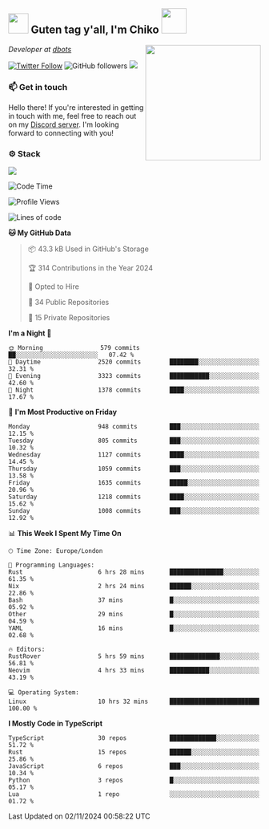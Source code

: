 <h2><img src="https://cdn.discordapp.com/emojis/1100181376730402906.gif?quality=lossless" width="40"> Guten tag y'all, I'm Chiko <img src="https://a.ppy.sh/15907233" width="50"></h2>
<a href="https://cataas.com"><img align='right' src="https://cataas.com/cat" width="230"></a>
<p><em>Developer at <a href="https://github.com/dbotsfun">dbots</a></em></p>

[![Twitter Follow](https://img.shields.io/twitter/follow/chikoxq?label=Follow)](https://twitter.com/intent/follow?screen_name=chikoxq)
![GitHub followers](https://img.shields.io/github/followers/chikof?label=Follow&style=social)
![](https://komarev.com/ghpvc/?username=chikof&color=blue)

### 📫 Get in touch
Hello there! If you're interested in getting in touch with me, feel free to reach out on my [Discord server](https://discord.gg/sejc7TnX6N). I'm looking forward to connecting with you!

### ⚙️ Stack
[![](https://skillicons.dev/icons?i=git,kubernetes,docker,js,ts,cloudflare,css,deno,express,graphql,html,mongodb,nestjs,py,react,apollo,bash,java,lua,nextjs,netlify,nodejs,ps,powershell,rust,neovim,tauri,sentry,postgres,tailwind,prisma,actix,workers)](https://skillicons.dev)

<!--START_SECTION:waka-->
![Code Time](http://img.shields.io/badge/Code%20Time-1%2C924%20hrs%2020%20mins-blue)

![Profile Views](http://img.shields.io/badge/Profile%20Views-0-blue)

![Lines of code](https://img.shields.io/badge/From%20Hello%20World%20I%27ve%20Written-6.6%20million%20lines%20of%20code-blue)

**🐱 My GitHub Data** 

> 📦 43.3 kB Used in GitHub's Storage 
 > 
> 🏆 314 Contributions in the Year 2024
 > 
> 💼 Opted to Hire
 > 
> 📜 34 Public Repositories 
 > 
> 🔑 15 Private Repositories 
 > 
**I'm a Night 🦉** 

```text
🌞 Morning                579 commits         ██░░░░░░░░░░░░░░░░░░░░░░░   07.42 % 
🌆 Daytime                2520 commits        ████████░░░░░░░░░░░░░░░░░   32.31 % 
🌃 Evening                3323 commits        ███████████░░░░░░░░░░░░░░   42.60 % 
🌙 Night                  1378 commits        ████░░░░░░░░░░░░░░░░░░░░░   17.67 % 
```
📅 **I'm Most Productive on Friday** 

```text
Monday                   948 commits         ███░░░░░░░░░░░░░░░░░░░░░░   12.15 % 
Tuesday                  805 commits         ███░░░░░░░░░░░░░░░░░░░░░░   10.32 % 
Wednesday                1127 commits        ████░░░░░░░░░░░░░░░░░░░░░   14.45 % 
Thursday                 1059 commits        ███░░░░░░░░░░░░░░░░░░░░░░   13.58 % 
Friday                   1635 commits        █████░░░░░░░░░░░░░░░░░░░░   20.96 % 
Saturday                 1218 commits        ████░░░░░░░░░░░░░░░░░░░░░   15.62 % 
Sunday                   1008 commits        ███░░░░░░░░░░░░░░░░░░░░░░   12.92 % 
```


📊 **This Week I Spent My Time On** 

```text
🕑︎ Time Zone: Europe/London

💬 Programming Languages: 
Rust                     6 hrs 28 mins       ███████████████░░░░░░░░░░   61.35 % 
Nix                      2 hrs 24 mins       ██████░░░░░░░░░░░░░░░░░░░   22.86 % 
Bash                     37 mins             █░░░░░░░░░░░░░░░░░░░░░░░░   05.92 % 
Other                    29 mins             █░░░░░░░░░░░░░░░░░░░░░░░░   04.59 % 
YAML                     16 mins             █░░░░░░░░░░░░░░░░░░░░░░░░   02.68 % 

🔥 Editors: 
RustRover                5 hrs 59 mins       ██████████████░░░░░░░░░░░   56.81 % 
Neovim                   4 hrs 33 mins       ███████████░░░░░░░░░░░░░░   43.19 % 

💻 Operating System: 
Linux                    10 hrs 32 mins      █████████████████████████   100.00 % 
```

**I Mostly Code in TypeScript** 

```text
TypeScript               30 repos            █████████████░░░░░░░░░░░░   51.72 % 
Rust                     15 repos            ██████░░░░░░░░░░░░░░░░░░░   25.86 % 
JavaScript               6 repos             ███░░░░░░░░░░░░░░░░░░░░░░   10.34 % 
Python                   3 repos             █░░░░░░░░░░░░░░░░░░░░░░░░   05.17 % 
Lua                      1 repo              ░░░░░░░░░░░░░░░░░░░░░░░░░   01.72 % 
```




 Last Updated on 02/11/2024 00:58:22 UTC
<!--END_SECTION:waka-->


<!--
<p align="center">
     <a href="https://discord.gg/HhybNhchcC"><img src="https://invidget.switchblade.xyz/sejc7TnX6N" align="center" ><a>
</p> 
-->
